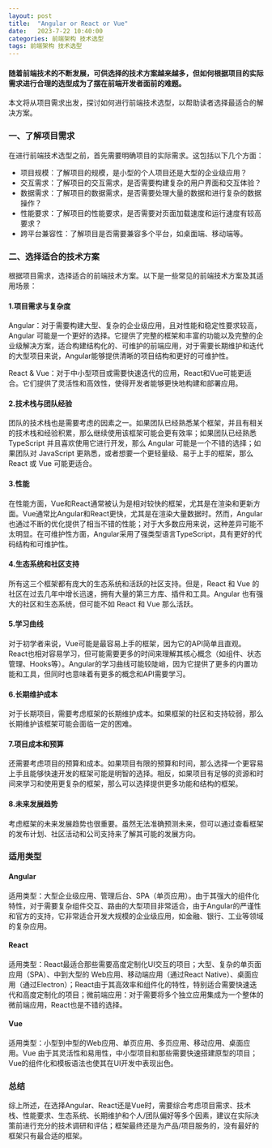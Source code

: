 ```yaml
---
layout: post
title:  "Angular or React or Vue"
date:   2023-7-22 10:40:00
categories: 前端架构 技术选型
tags: 前端架构 技术选型
---
```

#### 随着前端技术的不断发展，可供选择的技术方案越来越多，但如何根据项目的实际需求进行合理的选型成为了摆在前端开发者面前的难题。

本文将从项目需求出发，探讨如何进行前端技术选型，以帮助读者选择最适合的解决方案。

### 一、了解项目需求
在进行前端技术选型之前，首先需要明确项目的实际需求。这包括以下几个方面：
- 项目规模：了解项目的规模，是小型的个人项目还是大型的企业级应用？
- 交互需求：了解项目的交互需求，是否需要构建复杂的用户界面和交互体验？
- 数据需求：了解项目的数据需求，是否需要处理大量的数据和进行复杂的数据操作？
- 性能要求：了解项目的性能要求，是否需要对页面加载速度和运行速度有较高要求？
- 跨平台兼容性：了解项目是否需要兼容多个平台，如桌面端、移动端等。

### 二、选择适合的技术方案
根据项目需求，选择适合的前端技术方案。以下是一些常见的前端技术方案及其适用场景：

#### 1.项目需求与复杂度
Angular：对于需要构建大型、复杂的企业级应用，且对性能和稳定性要求较高，Angular 可能是一个更好的选择。它提供了完整的框架和丰富的功能以及完整的企业级解决方案，适合构建结构化的、可维护的前端应用，对于需要长期维护和迭代的大型项目来说，Angular能够提供清晰的项目结构和更好的可维护性。

React & Vue：对于中小型项目或需要快速迭代的应用，React和Vue可能更适合。它们提供了灵活性和高效性，使得开发者能够更快地构建和部署应用。

#### 2.技术栈与团队经验
团队的技术栈也是需要考虑的因素之一。如果团队已经熟悉某个框架，并且有相关的技术栈和经验积累，那么继续使用该框架可能会更有效率；如果团队已经熟悉 TypeScript 并且喜欢使用它进行开发，那么 Angular 可能是一个不错的选择；如果团队对 JavaScript 更熟悉，或者想要一个更轻量级、易于上手的框架，那么 React 或 Vue 可能更适合。

#### 3.性能
在性能方面，Vue和React通常被认为是相对较快的框架，尤其是在渲染和更新方面。Vue通常比Angular和React更快，尤其是在渲染大量数据时。然而，Angular也通过不断的优化提供了相当不错的性能；对于大多数应用来说，这种差异可能不太明显。在可维护性方面，Angular采用了强类型语言TypeScript，具有更好的代码结构和可维护性。

#### 4.生态系统和社区支持
所有这三个框架都有庞大的生态系统和活跃的社区支持。但是，React 和 Vue 的社区在过去几年中增长迅速，拥有大量的第三方库、插件和工具。Angular 也有强大的社区和生态系统，但可能不如 React 和 Vue 那么活跃。

#### 5.学习曲线
对于初学者来说，Vue可能是最容易上手的框架，因为它的API简单且直观。React也相对容易学习，但可能需要更多的时间来理解其核心概念（如组件、状态管理、Hooks等）。Angular的学习曲线可能较陡峭，因为它提供了更多的内置功能和工具，但同时也意味着有更多的概念和API需要学习。

#### 6.长期维护成本
对于长期项目，需要考虑框架的长期维护成本。如果框架的社区和支持较弱，那么长期维护该框架可能会面临一定的困难。

#### 7.项目成本和预算
还需要考虑项目的预算和成本。如果项目有限的预算和时间，那么选择一个更容易上手且能够快速开发的框架可能是明智的选择。相反，如果项目有足够的资源和时间来学习和使用更复杂的框架，那么可以选择提供更多功能和结构的框架。

#### 8.未来发展趋势
考虑框架的未来发展趋势也很重要。虽然无法准确预测未来，但可以通过查看框架的发布计划、社区活动和公司支持来了解其可能的发展方向。

### 适用类型

#### Angular

适用类型：大型企业级应用、管理后台、SPA（单页应用）。由于其强大的组件化特性，对于需要复杂组件交互、路由的大型项目非常适合，由于Angular的严谨性和官方的支持，它非常适合开发大规模的企业级应用，如金融、银行、工业等领域的复杂应用。

#### React

适用类型：React最适合那些需要高度定制化UI交互的项目；大型、复杂的单页面应用（SPA）、中到大型的 Web应用、移动端应用（通过React Native）、桌面应用（通过Electron）；React由于其高效率和组件化的特性，特别适合需要快速迭代和高度定制化的项目；微前端应用：对于需要将多个独立应用集成为一个整体的微前端应用，React也是不错的选择。

#### Vue

适用类型：小型到中型的Web应用、单页应用、多页应用、移动应用、桌面应用。Vue 由于其灵活性和易用性，中小型项目和那些需要快速搭建原型的项目；Vue的组件化和模板语法也使其在UI开发中表现出色。


### 总结
综上所述，在选择Angular、React还是Vue时，需要综合考虑项目需求、技术栈、性能要求、生态系统、长期维护和个人/团队偏好等多个因素，建议在实际决策前进行充分的技术调研和评估；框架最终还是为产品/项目服务的，没有最好的框架只有最合适的框架。
